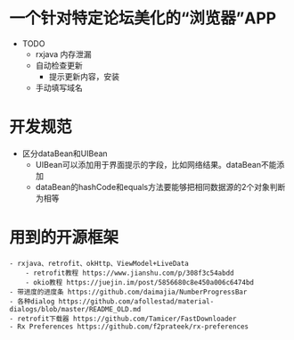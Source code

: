 # 一个针对特定论坛美化的“浏览器”APP
- TODO
    - rxjava 内存泄漏
    - 自动检查更新
        - 提示更新内容，安装
    - 手动填写域名
# 开发规范
- 区分dataBean和UIBean
    - UIBean可以添加用于界面提示的字段，比如网络结果。dataBean不能添加
    - dataBean的hashCode和equals方法要能够把相同数据源的2个对象判断为相等


# 用到的开源框架
    - rxjava、retrofit、okHttp、ViewModel+LiveData
        - retrofit教程 https://www.jianshu.com/p/308f3c54abdd
        - okio教程 https://juejin.im/post/5856680c8e450a006c6474bd
    - 带进度的进度条 https://github.com/daimajia/NumberProgressBar
    - 各种dialog https://github.com/afollestad/material-dialogs/blob/master/README_OLD.md
    - retrofit下载器 https://github.com/Tamicer/FastDownloader
    - Rx Preferences https://github.com/f2prateek/rx-preferences